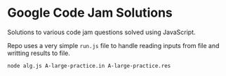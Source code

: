 # Google Code Jam Solutions

Solutions to various code jam questions solved using JavaScript.

Repo uses a very simple `run.js` file to handle reading inputs from file and writting results to file.

```
node alg.js A-large-practice.in A-large-practice.res
```